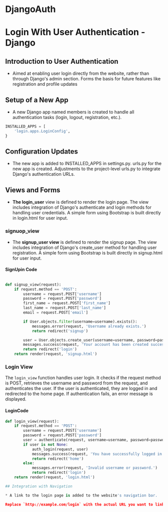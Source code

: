 # DjangoAuth
# Login With User Authentication - Django

## Introduction to User Authentication

* Aimed at enabling user login directly from the website, rather than through Django's admin section.
Forms the basis for future features like registration and profile updates

## Setup of a New App

* A new Django app named members is created to handle all authentication tasks (login, logout, registration, etc.).

```python
INSTALLED_APPS = [
    'login.apps.LoginConfig',
}
```

## Configuration Updates

* The new app is added to INSTALLED_APPS in settings.py.
urls.py for the new app is created.
Adjustments to the project-level urls.py to integrate Django's authentication URLs.
  
## Views and Forms

* **The login_user** view is defined to render the login page.
The view includes integration of Django's authenticate and login methods for handling user credentials.
A simple form using Bootstrap is built directly in login.html for user input.

### signuop_view

* The **signup_user view** is defined to render the signup page.
The view includes integration of Django's create_user method for handling user registration.
A simple form using Bootstrap is built directly in signup.html for user input.

#### SignUpin Code

```python

def signup_view(request):
    if request.method == 'POST':
        username = request.POST['username']
        password = request.POST['password']
        first_name = request.POST['first_name']
        last_name = request.POST['last_name']
        email = request.POST['email']

        if User.objects.filter(username=username).exists():
            messages.error(request, 'Username already exists.')
            return redirect('signup')

        user = User.objects.create_user(username=username, password=password, first_name=first_name, last_name=last_name, email=email)
        messages.success(request, 'Your account has been created successfully.')
        return redirect('login')
    return render(request, 'signup.html')

```

### Login View

The `login_view` function handles user login. It checks if the request method is POST, retrieves the username and password from the request, and authenticates the user. If the user is authenticated, they are logged in and redirected to the home page. If authentication fails, an error message is displayed.

#### LoginCode

```python
def login_view(request):
    if request.method == 'POST':
        username = request.POST['username']
        password = request.POST['password']
        user = authenticate(request, username=username, password=password)
        if user is not None:
            auth_login(request, user)
            messages.success(request, 'You have successfully logged in.')
            return redirect('home')
        else:
            messages.error(request, 'Invalid username or password.')
            return redirect('login')
    return render(request, 'login.html')

## Integration with Navigation

* A link to the login page is added to the website's navigation bar.

Replace `http://example.com/login` with the actual URL you want to link to. This will create a clickable link with the text "Login Page" that points to the specified URL.
